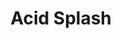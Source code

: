 ---
title: "Acid Splash"
index:
  - acid-splash
permalink: /spells/acid-splash/
tags:
  - Spell
  - Cantrip
  - Conjuration
  - Damage
  - Acid
available_for:
  - Sorcerer
  - Wizard
level: "Cantrip"
school: "Conjuration"
range: "60 ft"
comp:
  - V
  - S
attack: "DEX Save"
effect: "Acid"
description: |
  You hurl a bubble of acid. Choose one creature within range, or choose two creatures within range that are within 5 feet of each other. A target must succeed on a dexterity saving throw or take 1d6 acid damage.

  This spell's damage increases by 1d6 when you reach 5th level (2d6), 11th level (3d6), and 17th level (4d6).
excerpt: "You hurl a bubble of acid."
source: "Basic Rules"
---